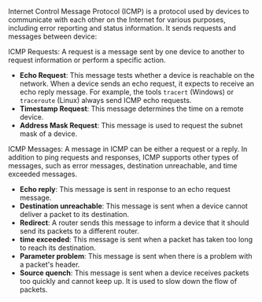 

Internet Control Message Protocol (ICMP) is a protocol used by devices to communicate with each other on the Internet for various purposes, including error reporting and status information. It sends requests and messages between device:

ICMP Requests: A request is a message sent by one device to another to request information or perform a specific action. 

- **Echo Request**: This message tests whether a device is reachable on the network. When a device sends an echo request, it expects to receive an echo reply message. For example, the tools `tracert` (Windows) or `traceroute` (Linux) always send ICMP echo requests.
- **Timestamp Request**: This message determines the time on a remote device.
- **Address Mask Request**: This message is used to request the subnet mask of a device.

ICMP Messages: A message in ICMP can be either a request or a reply. In addition to ping requests and responses, ICMP supports other types of messages, such as error messages, destination unreachable, and time exceeded messages. 

- **Echo reply**: This message is sent in response to an echo request message.
- **Destination unreachable**: This message is sent when a device cannot deliver a packet to its destination.
- **Redirect**: A router sends this message to inform a device that it should send its packets to a different router.
- **time exceeded**: This message is sent when a packet has taken too long to reach its destination.
- **Parameter problem**: This message is sent when there is a problem with a packet's header.
- **Source quench**: This message is sent when a device receives packets too quickly and cannot keep up. It is used to slow down the flow of packets.
